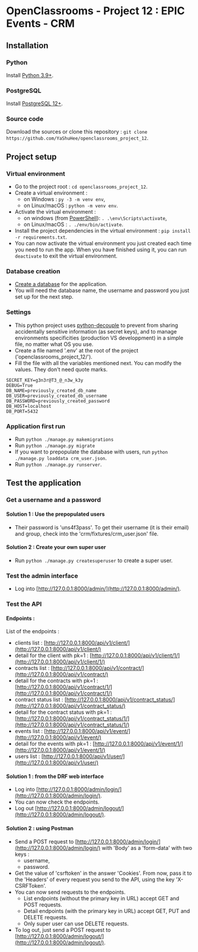 # OpenClassrooms - Project 12 : EPIC Events - CRM

## Installation

### Python
Install [Python 3.9+](https://www.python.org/downloads/).

### PostgreSQL
Install [PostgreSQL 12+](https://www.postgresql.org/download/).

### Source code
Download the sources or clone this repository : ```git clone https://github.com/YaShuHee/openclassrooms_project_12```.

## Project setup
### Virtual environment
* Go to the project root : ```cd openclassrooms_project_12```.
* Create a virtual environment :
    - on Windows : ```py -3 -m venv env```,
    - on Linux/macOS : ```python -m venv env```.
* Activate the virtual environment :
    - on windows (from [PowerShell](https://docs.microsoft.com/fr-fr/powershell/)): ```. .\env\Scripts\activate```,
    - on Linux/macOS : ```. ./env/bin/activate```.
* Install the project dependencies in the virtual environment : ```pip install -r requirements.txt```.
* You can now activate the virtual environment you just created each time you need to run the app.
When you have finished using it, you can run ```deactivate``` to exit the virtual environment.

### Database creation
* [Create a database](https://www.tutorialspoint.com/postgresql/postgresql_create_database.htm) for the application.
* You will need the database name, the username and password you just set up for the next step.

### Settings
* This python project uses [python-decouple](https://pypi.org/project/python-decouple/) to prevent from sharing accidentally sensitive information (as secret keys), and to manage environments specificities (production VS developpment) in a simple file, no matter what OS you use.
* Create a file named '.env' at the root of the project ('openclassrooms_project_12/').
* Fill the file with all the variables mentioned next. You can modify the values. They don't need quote marks.
```
SECRET_KEY=g3n3r@T3_@_n3w_k3y
DEBUG=True
DB_NAME=previously_created_db_name
DB_USER=previously_created_db_username
DB_PASSWORD=previously_created_password
DB_HOST=localhost
DB_PORT=5432
```

### Application first run
* Run ```python ./manage.py makemigrations```
* Run ```python ./manage.py migrate```
* If you want to prepopulate the database with users, run ```python ./manage.py loaddata crm_user.json```.
* Run ```python ./manage.py runserver```.

## Test the application
### Get a username and a password
#### Solution 1 : Use the prepopulated users
* Their password is 'uns4f3pass'. To get their username (it is their email) and group, check into the 'crm/fixtures/crm_user.json' file. 

#### Solution 2 : Create your own super user
* Run ```python ./manage.py createsuperuser``` to create a super user.

### Test the admin interface
* Log into [http://127.0.0.1:8000/admin/](http://127.0.0.1:8000/admin/).

### Test the API
#### Endpoints :
List of the endpoints :
 * clients list : [http://127.0.0.1:8000/api/v1/client/](http://127.0.0.1:8000/api/v1/client/)
 * detail for the client with pk=1 : [http://127.0.0.1:8000/api/v1/client/1/](http://127.0.0.1:8000/api/v1/client/1/)
 * contracts list : [http://127.0.0.1:8000/api/v1/contract/](http://127.0.0.1:8000/api/v1/contract/)
 * detail for the contracts with pk=1 : [http://127.0.0.1:8000/api/v1/contract/1/](http://127.0.0.1:8000/api/v1/contract/1/)
 * contract status list : [http://127.0.0.1:8000/api/v1/contract_status/](http://127.0.0.1:8000/api/v1/contract_status/)
 * detail for the contract status with pk=1 : [http://127.0.0.1:8000/api/v1/contract_status/1/](http://127.0.0.1:8000/api/v1/contract_status/1/)
 * events list : [http://127.0.0.1:8000/api/v1/event/](http://127.0.0.1:8000/api/v1/event/)
 * detail for the events with pk=1 : [http://127.0.0.1:8000/api/v1/event/1/](http://127.0.0.1:8000/api/v1/event/1/)
 * users list : [http://127.0.0.1:8000/api/v1/user/](http://127.0.0.1:8000/api/v1/user/)

#### Solution 1 : from the DRF web interface
* Log into [http://127.0.0.1:8000/admin/login/](http://127.0.0.1:8000/admin/login/).
* You can now check the endpoints.
* Log out [http://127.0.0.1:8000/admin/logout/](http://127.0.0.1:8000/admin/logout/).

#### Solution 2 : using Postman
* Send a POST request to [http://127.0.0.1:8000/admin/login/](http://127.0.0.1:8000/admin/login/) with 'Body' as a 'form-data' with two keys :
    - username,
    - password.
* Get the value of 'csrftoken' in the answer 'Cookies'. From now, pass it to the 'Headers' of every request you send to the API, using the key 'X-CSRFToken'.
* You can now send requests to the endpoints.
    - List endpoints (without the primary key in URL) accept GET and POST requests.
    - Detail endpoints (with the primary key in URL) accept GET, PUT and DELETE requests.
    - Only super user can use DELETE requests.
* To log out, just send a POST request to [http://127.0.0.1:8000/admin/logout/](http://127.0.0.1:8000/admin/logout/).
